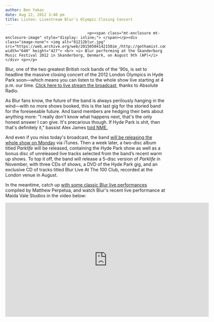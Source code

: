 ```yaml
---
author: Ben Yakas
date: Aug 12, 2012 3:40 pm
title: Listen: Livestream Blur's Olympic Closing Concert
---
```


	
										<p><span class="mt-enclosure mt-enclosure-image" style="display: inline;"> </span></p><div class="image-none"> <img alt="81212blur.jpg" src="https://web.archive.org/web/20150504142150im_/http://gothamist.com/attachments/byakas/81212blur.jpg" width="640" height="427"> <br> <i> Blur performing at the Skanderborg Music Festival 2012 in Skanderborg, Denmark, on August 9th (AP)</i></div> <p></p>

<p>Blur, one of the two greatest British rock bands of the &apos;90s, is set to headline the massive closing concert of the 2012 London Olympics in Hyde Park soon&#x2014;which means you can listen to the whole show live starting at 4 p.m. our time. <a href="https://web.archive.org/web/20150504142150/http://player.absoluteradio.co.uk/core/radioplayer/ar/?sq">Click here to live stream the broadcast</a>, thanks to Absolute Radio. </p>

<p>As Blur fans know, the future of the band is always perilously hanging in the wind&#x2014;with no more shows booked, this is the last gig for the storied band for the foreseeable future. And band members are hedging their bets about anything more: &quot;I really don&apos;t know what happens next, that&apos;s the only honest answer I can give. It&apos;s precarious though. If Hyde Park is shit, then that&apos;s definitely it,&quot; bassist Alex James <a href="https://web.archive.org/web/20150504142150/http://www.nme.com/news/blur/65466">told NME.</a></p>

<p>And even if you miss today&apos;s broadcast, the band <a href="https://web.archive.org/web/20150504142150/http://www.blur.co.uk/news/blur-parklive-available-on-download-cd-and-cddvd/">will be releasing the whole show on Monday</a> via iTunes. Then a week later, a two-disc album titled <em>Parklife</em> will be released, containing the Hyde Park show as well as a bonus disc of unreleased live tracks selected from the band&#x2019;s recent warm up shows. To top it off, the band will release a 5-disc version of <em>Parklife</em> in November, with three CDs of shows, a DVD of the Hyde Park gig, and an exclusive CD of tracks titled Blur Live At The 100 Club, recorded at the London venue in August. </p>

<p>In the meantime, catch up <a href="https://web.archive.org/web/20150504142150/http://www.buzzfeed.com/perpetua/10-excellent-blur-performances">with some classic Blur live performances</a> compiled by Matthew Perpetua, and watch Blur&apos;s recent live performance at Maida Vale Studios in the video below:</p>

<p><iframe width="640" height="360" src="https://web.archive.org/web/20150504142150if_/http://www.youtube.com/embed/9dwPaBcw1bM" frameborder="0" allowfullscreen></iframe></p>					
										
									
				